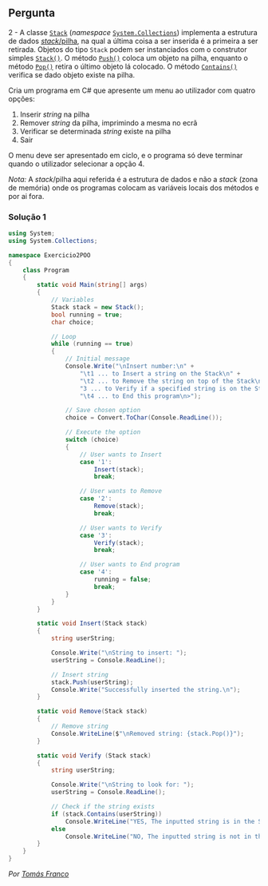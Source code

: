 ## Pergunta
2 - A classe
[`Stack`](https://docs.microsoft.com/dotnet/api/system.collections.stack)
(_namespace_
[`System.Collections`](https://docs.microsoft.com/dotnet/api/system.collections))
implementa a estrutura de dados
[_stack_/pilha](https://en.wikipedia.org/wiki/Stack_(abstract_data_type)),
na qual a última coisa a ser inserida é a primeira a ser retirada. Objetos do
tipo `Stack` podem ser instanciados com o construtor simples
[`Stack()`](https://docs.microsoft.com/dotnet/api/system.collections.stack.-ctor#System_Collections_Stack__ctor).
O método
[`Push()`](https://docs.microsoft.com/dotnet/api/system.collections.stack.push)
coloca um objeto na pilha, enquanto o método
[`Pop()`](https://docs.microsoft.com/dotnet/api/system.collections.stack.pop)
retira o último objeto lá colocado. O método
[`Contains()`](https://docs.microsoft.com/dotnet/api/system.collections.stack.contains)
verifica se dado objeto existe na pilha.

Cria um programa em C# que apresente um menu ao utilizador com quatro opções:

1. Inserir _string_ na pilha
2. Remover _string_ da pilha, imprimindo a mesma no ecrã
3. Verificar se determinada _string_ existe na pilha
4. Sair

O menu deve ser apresentado em ciclo, e o programa só deve terminar quando o
utilizador selecionar a opção 4.

_Nota:_ A _stack_/pilha aqui referida é a estrutura de dados e não a
_stack_ (zona de memória) onde os programas colocam as variáveis locais dos
métodos e por ai fora.

### Solução 1

```cs
using System;
using System.Collections;

namespace Exercicio2POO
{
    class Program
    {
        static void Main(string[] args)
        {
            // Variables
            Stack stack = new Stack();
            bool running = true;
            char choice;

            // Loop
            while (running == true)
            {
                // Initial message
                Console.Write("\nInsert number:\n" +
                    "\t1 ... to Insert a string on the Stack\n" +
                    "\t2 ... to Remove the string on top of the Stack\n\t" +
                    "3 ... to Verify if a specified string is on the Stack\n" +
                    "\t4 ... to End this program\n>");

                // Save chosen option
                choice = Convert.ToChar(Console.ReadLine());

                // Execute the option
                switch (choice)
                {
                    // User wants to Insert
                    case '1':
                        Insert(stack);
                        break;

                    // User wants to Remove
                    case '2':
                        Remove(stack);
                        break;

                    // User wants to Verify
                    case '3':
                        Verify(stack);
                        break;

                    // User wants to End program
                    case '4':
                        running = false;
                        break;
                }
            }
        }

        static void Insert(Stack stack)
        {
            string userString;

            Console.Write("\nString to insert: ");
            userString = Console.ReadLine();

            // Insert string
            stack.Push(userString);
            Console.Write("Successfully inserted the string.\n");
        }

        static void Remove(Stack stack)
        {
            // Remove string
            Console.WriteLine($"\nRemoved string: {stack.Pop()}");
        }

        static void Verify (Stack stack)
        {
            string userString;

            Console.Write("\nString to look for: ");
            userString = Console.ReadLine();

            // Check if the string exists
            if (stack.Contains(userString))
                Console.WriteLine("YES, The inputted string is in the Stack");
            else
                Console.WriteLine("NO, The inputted string is not in the Stack");
        }
    }
}

```

*Por [Tomás Franco](https://github.com/ThomasFranque)*